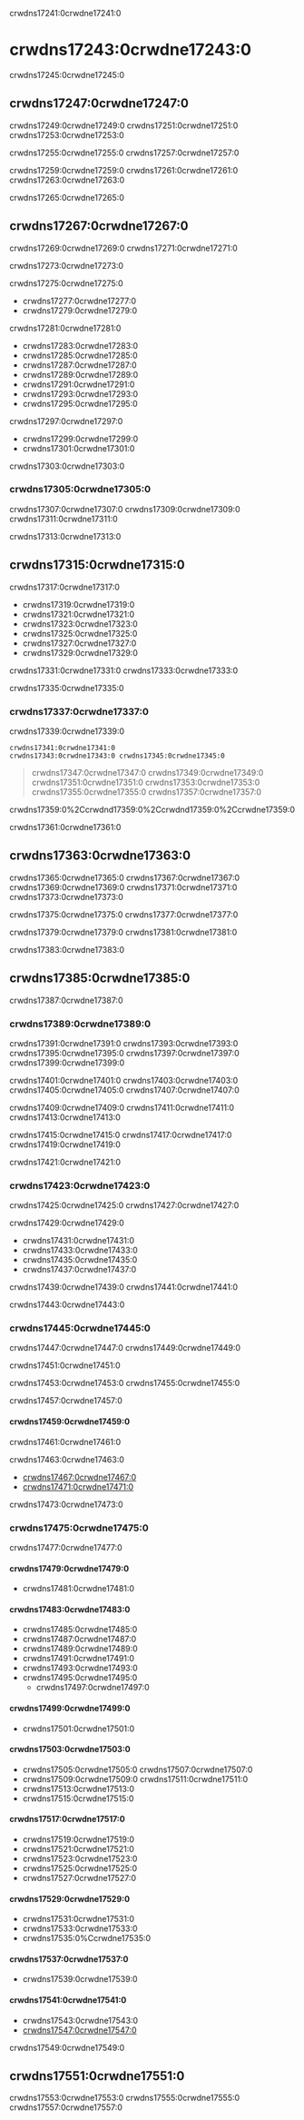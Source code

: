 crwdns17241:0crwdne17241:0
# crwdns17243:0crwdne17243:0

crwdns17245:0crwdne17245:0
## crwdns17247:0crwdne17247:0

crwdns17249:0crwdne17249:0 crwdns17251:0crwdne17251:0 crwdns17253:0crwdne17253:0

crwdns17255:0crwdne17255:0 crwdns17257:0crwdne17257:0

crwdns17259:0crwdne17259:0 crwdns17261:0crwdne17261:0 crwdns17263:0crwdne17263:0

crwdns17265:0crwdne17265:0
## crwdns17267:0crwdne17267:0

crwdns17269:0crwdne17269:0 crwdns17271:0crwdne17271:0

crwdns17273:0crwdne17273:0

crwdns17275:0crwdne17275:0
* crwdns17277:0crwdne17277:0
* crwdns17279:0crwdne17279:0

crwdns17281:0crwdne17281:0
* crwdns17283:0crwdne17283:0
* crwdns17285:0crwdne17285:0
* crwdns17287:0crwdne17287:0
* crwdns17289:0crwdne17289:0
* crwdns17291:0crwdne17291:0
* crwdns17293:0crwdne17293:0
* crwdns17295:0crwdne17295:0

crwdns17297:0crwdne17297:0
* crwdns17299:0crwdne17299:0
* crwdns17301:0crwdne17301:0

crwdns17303:0crwdne17303:0
### crwdns17305:0crwdne17305:0

crwdns17307:0crwdne17307:0 crwdns17309:0crwdne17309:0 crwdns17311:0crwdne17311:0

crwdns17313:0crwdne17313:0
## crwdns17315:0crwdne17315:0

crwdns17317:0crwdne17317:0

* crwdns17319:0crwdne17319:0
* crwdns17321:0crwdne17321:0
* crwdns17323:0crwdne17323:0
* crwdns17325:0crwdne17325:0
* crwdns17327:0crwdne17327:0
* crwdns17329:0crwdne17329:0

crwdns17331:0crwdne17331:0 crwdns17333:0crwdne17333:0

crwdns17335:0crwdne17335:0
### crwdns17337:0crwdne17337:0

crwdns17339:0crwdne17339:0

```{figure} ../../figures/scientific-union-badge.jpg
crwdns17341:0crwdne17341:0
crwdns17343:0crwdne17343:0 crwdns17345:0crwdne17345:0
```
> crwdns17347:0crwdne17347:0 crwdns17349:0crwdne17349:0 crwdns17351:0crwdne17351:0 crwdns17353:0crwdne17353:0 crwdns17355:0crwdne17355:0 crwdns17357:0crwdne17357:0

crwdns17359:0%2Ccrwdnd17359:0%2Ccrwdnd17359:0%2Ccrwdne17359:0

crwdns17361:0crwdne17361:0
## crwdns17363:0crwdne17363:0

crwdns17365:0crwdne17365:0 crwdns17367:0crwdne17367:0 crwdns17369:0crwdne17369:0 crwdns17371:0crwdne17371:0 crwdns17373:0crwdne17373:0

crwdns17375:0crwdne17375:0 crwdns17377:0crwdne17377:0

crwdns17379:0crwdne17379:0 crwdns17381:0crwdne17381:0

crwdns17383:0crwdne17383:0
## crwdns17385:0crwdne17385:0

crwdns17387:0crwdne17387:0

### crwdns17389:0crwdne17389:0

crwdns17391:0crwdne17391:0 crwdns17393:0crwdne17393:0 crwdns17395:0crwdne17395:0 crwdns17397:0crwdne17397:0 crwdns17399:0crwdne17399:0

crwdns17401:0crwdne17401:0 crwdns17403:0crwdne17403:0 crwdns17405:0crwdne17405:0 crwdns17407:0crwdne17407:0

crwdns17409:0crwdne17409:0 crwdns17411:0crwdne17411:0 crwdns17413:0crwdne17413:0

crwdns17415:0crwdne17415:0 crwdns17417:0crwdne17417:0 crwdns17419:0crwdne17419:0

crwdns17421:0crwdne17421:0
### crwdns17423:0crwdne17423:0

crwdns17425:0crwdne17425:0 crwdns17427:0crwdne17427:0

crwdns17429:0crwdne17429:0
* crwdns17431:0crwdne17431:0
* crwdns17433:0crwdne17433:0
* crwdns17435:0crwdne17435:0
* crwdns17437:0crwdne17437:0

crwdns17439:0crwdne17439:0 crwdns17441:0crwdne17441:0

crwdns17443:0crwdne17443:0
### crwdns17445:0crwdne17445:0

crwdns17447:0crwdne17447:0 crwdns17449:0crwdne17449:0

crwdns17451:0crwdne17451:0

crwdns17453:0crwdne17453:0 crwdns17455:0crwdne17455:0

crwdns17457:0crwdne17457:0
#### crwdns17459:0crwdne17459:0
crwdns17461:0crwdne17461:0

crwdns17463:0crwdne17463:0

* [crwdns17467:0crwdne17467:0](crwdns17465:0crwdne17465:0)
* [crwdns17471:0crwdne17471:0](crwdns17469:0crwdne17469:0)

crwdns17473:0crwdne17473:0
### crwdns17475:0crwdne17475:0

crwdns17477:0crwdne17477:0

#### crwdns17479:0crwdne17479:0
* crwdns17481:0crwdne17481:0

#### crwdns17483:0crwdne17483:0
* crwdns17485:0crwdne17485:0
* crwdns17487:0crwdne17487:0
* crwdns17489:0crwdne17489:0
* crwdns17491:0crwdne17491:0
* crwdns17493:0crwdne17493:0
* crwdns17495:0crwdne17495:0
    * crwdns17497:0crwdne17497:0

#### crwdns17499:0crwdne17499:0
* crwdns17501:0crwdne17501:0

#### crwdns17503:0crwdne17503:0
* crwdns17505:0crwdne17505:0 crwdns17507:0crwdne17507:0
* crwdns17509:0crwdne17509:0 crwdns17511:0crwdne17511:0
* crwdns17513:0crwdne17513:0
* crwdns17515:0crwdne17515:0

#### crwdns17517:0crwdne17517:0
* crwdns17519:0crwdne17519:0
* crwdns17521:0crwdne17521:0
* crwdns17523:0crwdne17523:0
* crwdns17525:0crwdne17525:0
* crwdns17527:0crwdne17527:0

#### crwdns17529:0crwdne17529:0
* crwdns17531:0crwdne17531:0
* crwdns17533:0crwdne17533:0
* crwdns17535:0%Ccrwdne17535:0


#### crwdns17537:0crwdne17537:0
* crwdns17539:0crwdne17539:0

#### crwdns17541:0crwdne17541:0
* crwdns17543:0crwdne17543:0
* [crwdns17547:0crwdne17547:0](crwdns17545:0crwdne17545:0)

crwdns17549:0crwdne17549:0
## crwdns17551:0crwdne17551:0

crwdns17553:0crwdne17553:0 crwdns17555:0crwdne17555:0 crwdns17557:0crwdne17557:0
